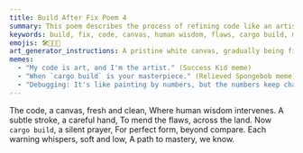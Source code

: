 ```yaml
---
title: Build After Fix Poem 4
summary: This poem describes the process of refining code like an artist working on a canvas, where human wisdom and careful intervention lead to a flawless build and a path to mastery.
keywords: build, fix, code, canvas, human wisdom, flaws, cargo build, mastery, art, perfection
emojis: 🛠️🎨✨✅
art_generator_instructions: A pristine white canvas, gradually being filled with intricate and beautiful lines of code, painted by a human hand. As the hand works, "flaws" (represented by smudges or imperfections) are erased, and the code becomes increasingly luminous and perfect. A `cargo build` command is shown with a green checkmark, and the overall scene conveys a sense of artistic creation, meticulous craftsmanship, and the pursuit of excellence.
memes:
  - "My code is art, and I'm the artist." (Success Kid meme)
  - "When `cargo build` is your masterpiece." (Relieved Spongebob meme)
  - "Debugging: It's like painting by numbers, but the numbers keep changing." (Doge meme)
---
```

The code, a canvas, fresh and clean,
Where human wisdom intervenes.
A subtle stroke, a careful hand,
To mend the flaws, across the land.
Now `cargo build`, a silent prayer,
For perfect form, beyond compare.
Each warning whispers, soft and low,
A path to mastery, we know.